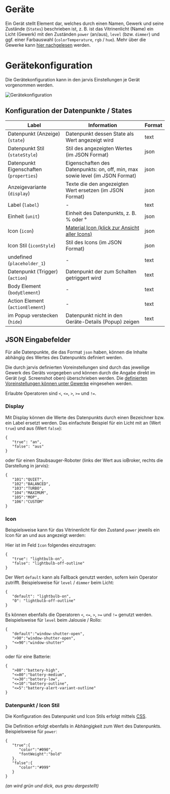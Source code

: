 # Geräte

Ein Gerät stellt Element dar, welches durch einen Namen, Gewerk und seine Zustände (`States`) beschrieben ist, z. B. ist das Vitrinenlicht (Name) ein Licht (Gewerk) mit den Zuständen `power` (an/aus), `level` (bzw. `dimmer`) und ggf. einer Farbauswahl (`colorTemperature`, `rgb` / `hue`).
Mehr über die Gewerke kann [hier nachgelesen](de-Functions) werden.


# Gerätekonfiguration

Die Gerätekonfiguration kann in den jarvis Einstellungen je Gerät vorgenommen werden.

![Gerätekonfiguration](https://raw.githubusercontent.com/Zefau/ioBroker.jarvis/master/wiki/de-Gerätekonfiguration.png)


## Konfiguration der Datenpunkte / States

| Label | Information | Format |
| ----- | ----------- | ------ |
| Datenpunkt (Anzeige) (`state`) | Datenpunkt dessen State als Wert angezeigt wird | text |
| Datenpunkt Stil (`stateStyle`) | Stil des angezeigten Wertes (im JSON Format) | json |
| Datenpunkt Eigenschaften (`properties`) | Eigenschaften des Datenpunkts: on, off, min, max sowie level (im JSON Format) | json |
| Anzeigevariante (`display`) | Texte die den angezeigten Wert ersetzen (im JSON Format) | json |
| Label (`label`) | - | text |
| Einheit (`unit`) | Einheit des Datenpunkts, z. B. % oder ° | json |
| Icon (`icon`) | [Material Icon (klick zur Ansicht aller Icons)](https://materialdesignicons.com/) | json |
| Icon Stil (`iconStyle`) | Stil des Icons (im JSON Format) | json |
| undefined (`placeholder_1`) | - | text |
| Datenpunkt (Trigger) (`action`) | Datenpunkt der zum Schalten getriggert wird | text |
| Body Element (`bodyElement`) | - | text |
| Action Element (`actionElement`) | - | text |
| im Popup verstecken (`hide`) | Datenpunkt nicht in den Geräte-Details (Popup) zeigen | text |


## JSON Eingabefelder

Für alle Datenpunkte, die das Format `json` haben, können die Inhalte abhängig des Wertes des Datenpunkts definiert werden.

Die durch jarvis definierten Voreinstellungen sind durch das jeweilige Gewerk des Geräts vorgegeben und können durch die Angabe direkt im Gerät (vgl. Screenshot oben) überschrieben werden. Die [definierten Voreinstellungen können unter Gewerke](de-Functions) eingesehen werden.

Erlaubte Operatoren sind `<`, `<=`, `>`, `>=` und `!=`.

### Display

Mit Display können die Werte des Datenpunkts durch einen Bezeichner bzw. ein Label ersetzt werden.
Das einfachste Beispiel für ein Licht mit an (Wert `true`) und aus (Wert `false`):
```
{
   "true": "an",
   "false": "aus"
}
```

oder für einen Staubsauger-Roboter (links der Wert aus ioBroker, rechts die Darstellung in jarvis):
```
{
   "101":"QUIET",
   "102":"BALANCED",
   "103":"TURBO",
   "104":"MAXIMUM",
   "105":"MOP",
   "106":"CUSTOM"
}
```


### Icon

Beispielsweise kann für das Vitrinenlicht für den Zustand `power` jeweils ein Icon für an und aus angezeigt werden:

Hier ist im Feld `Icon` folgendes einzutragen:
```
{
   "true": "lightbulb-on",
   "false": "lightbulb-off-outline"
}
```

Der Wert `default` kann als Fallback genutzt werden, sofern kein Operator zutrifft. Beispielsweise für `level` / `dimmer` beim Licht:
```
{
   "default": "lightbulb-on",
   "0": "lightbulb-off-outline"
}
```

Es können ebenfalls die Operatoren `<`, `<=`, `>`, `>=` und `!=` genutzt werden. Beispielsweise für `level` beim Jalousie / Rollo:
```
{
   "default":"window-shutter-open",
   ">90":"window-shutter-open",
   "<=90":"window-shutter"
}
```

oder für eine Batterie:
```
{
   ">80":"battery-high",
   "<=80":"battery-medium",
   "<=30":"battery-low",
   "<=10":"battery-outline",
   "<=5":"battery-alert-variant-outline"
}
```


### Datenpunkt / Icon Stil

Die Konfiguration des Datenpunkt und Icon Stils erfolgt mittels [CSS](https://wiki.selfhtml.org/wiki/CSS/Tutorials/Einstieg/Syntax).

Die Definition erfolgt ebenfalls in Abhängigkeit zum Wert des Datenpunkts. Beispielsweise für `power`:
```
{
   "true":{
      "color":"#090",
      "fontWeight":"bold"
   },
   "false":{
      "color":"#999"
   }
}
```
*(an wird grün und dick, aus grau dargestellt)*


